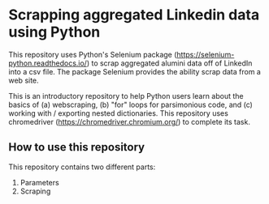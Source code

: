 # Scrapping aggregated Linkedin data using Python


This repository uses Python's Selenium package (https://selenium-python.readthedocs.io/) to scrap aggregated alumini data off of LinkedIn into a csv file. The package Selenium provides the ability scrap data from a web site.

This is an introductory repository to help Python users learn about the basics of (a) webscraping, (b) "for" loops for parsimonious code, and (c) working with / exporting nested dictionaries. This repository uses chromedriver (https://chromedriver.chromium.org/) to complete its task.


## How to use this repository
This repository contains two different parts:

1. Parameters
2. Scraping
